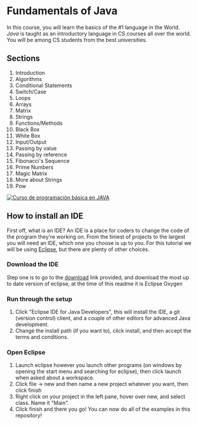 # Fundamentals of Java
In this course, you will learn the basics of the #1 language in the World. *Java* is taught as an introductory language in CS courses all over the world. You will be among CS students from the best universities.

## Sections
1. Introduction
2. Algorithms
3. Conditional Statements
4. Switch/Case
5. Loops
6. Arrays
7. Matrix
8. Strings
10. Functions/Methods
11. Black Box
12. White Box
13. Input/Output
14. Passing by value
15. Passing by reference
16. Fibonacci's Sequence
17. Prime Numbers
18. Magic Matrix
19. More about Strings
20. Pow

[![Curso de programación básica en JAVA](https://img.youtube.com/vi/Ztr7_sNmSQI/0.jpg)](https://www.youtube.com/watch?v=Ztr7_sNmSQI&list=PLQ1ShaTNqthL1w5LSw5l7CbjCu5xiKQsA)

## How to install an IDE
First off, what is an IDE? An IDE is a place for coders to change the code of the program they're
working on. From the tiniest of projects to the largest you will need an IDE, which one you choose is up to you. For this tutorial we will be using [Eclipse](https://www.eclipse.org), but there are plenty of other choices.

### Download the IDE
Step one is to go to the [download](https://www.eclipse.org/downloads/) link provided, and download the most up to date version of eclipse, at the time of this readme it is Eclipse Oxygen

### Run through the setup
1) Click "Eclipse IDE for Java Developers", this will install the IDE, a git (version control) client, and a couple of other editors for advanced Java development.
2) Change the install path (if you want to), click install, and then accept the terms and conditions.

### Open Eclipse
1) Launch eclipse however you launch other programs (on windows by opening the start menu and searching for eclipse), then click launch when asked about a workspace.
2) Click file -> new and then name a new project whatever you want, then click finish
3) Right click on your project in the left pane, hover over new, and select class. Name it "Main".
4) Click finish and there you go! You can now do all of the examples in this repository!
